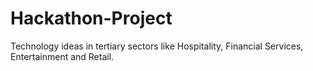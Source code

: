 # Hackathon-Project
 Technology ideas in tertiary sectors like Hospitality, Financial Services, Entertainment and Retail.
